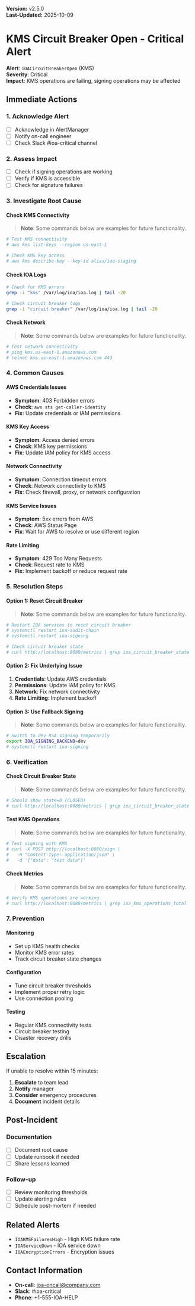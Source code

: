 **Version:** v2.5.0  
**Last-Updated:** 2025-10-09

<!-- SPDX-License-Identifier: Apache-2.0
<!-- Copyright (c) 2025 OrchIntel Systems Ltd.
<!-- https://orchintel.com | https://ioa.systems
<!--
<!-- Part of IOA Core (Open Source Edition). See LICENSE at repo root.
-->

# KMS Circuit Breaker Open - Critical Alert

**Alert**: `IOACircuitBreakerOpen` (KMS)  
**Severity**: Critical  
**Impact**: KMS operations are failing, signing operations may be affected

## Immediate Actions

### 1. Acknowledge Alert
- [ ] Acknowledge in AlertManager
- [ ] Notify on-call engineer
- [ ] Check Slack #ioa-critical channel

### 2. Assess Impact
- [ ] Check if signing operations are working
- [ ] Verify if KMS is accessible
- [ ] Check for signature failures

### 3. Investigate Root Cause

#### Check KMS Connectivity
> **Note**: Some commands below are examples for future functionality.

```bash
# Test KMS connectivity
# aws kms list-keys --region us-east-1

# Check KMS key access
# aws kms describe-key --key-id alias/ioa-staging
```

#### Check IOA Logs
```bash
# Check for KMS errors
grep -i "kms" /var/log/ioa/ioa.log | tail -20

# Check circuit breaker logs
grep -i "circuit breaker" /var/log/ioa/ioa.log | tail -20
```

#### Check Network
> **Note**: Some commands below are examples for future functionality.

```bash
# Test network connectivity
# ping kms.us-east-1.amazonaws.com
# telnet kms.us-east-1.amazonaws.com 443
```

### 4. Common Causes

#### AWS Credentials Issues
- **Symptom**: 403 Forbidden errors
- **Check**: `aws sts get-caller-identity`
- **Fix**: Update credentials or IAM permissions

#### KMS Key Access
- **Symptom**: Access denied errors
- **Check**: KMS key permissions
- **Fix**: Update IAM policy for KMS access

#### Network Connectivity
- **Symptom**: Connection timeout errors
- **Check**: Network connectivity to KMS
- **Fix**: Check firewall, proxy, or network configuration

#### KMS Service Issues
- **Symptom**: 5xx errors from AWS
- **Check**: AWS Status Page
- **Fix**: Wait for AWS to resolve or use different region

#### Rate Limiting
- **Symptom**: 429 Too Many Requests
- **Check**: Request rate to KMS
- **Fix**: Implement backoff or reduce request rate

### 5. Resolution Steps

#### Option 1: Reset Circuit Breaker
> **Note**: Some commands below are examples for future functionality.

```bash
# Restart IOA services to reset circuit breaker
# systemctl restart ioa-audit-chain
# systemctl restart ioa-signing

# Check circuit breaker state
# curl http://localhost:8080/metrics | grep ioa_circuit_breaker_state
```

#### Option 2: Fix Underlying Issue
1. **Credentials**: Update AWS credentials
2. **Permissions**: Update IAM policy for KMS
3. **Network**: Fix network connectivity
4. **Rate Limiting**: Implement backoff

#### Option 3: Use Fallback Signing
> **Note**: Some commands below are examples for future functionality.

```bash
# Switch to dev RSA signing temporarily
export IOA_SIGNING_BACKEND=dev
# systemctl restart ioa-signing
```

### 6. Verification

#### Check Circuit Breaker State
> **Note**: Some commands below are examples for future functionality.

```bash
# Should show state=0 (CLOSED)
# curl http://localhost:8080/metrics | grep ioa_circuit_breaker_state
```

#### Test KMS Operations
> **Note**: Some commands below are examples for future functionality.

```bash
# Test signing with KMS
# curl -X POST http://localhost:8080/sign \
#   -H "Content-Type: application/json" \
#   -d '{"data": "test data"}'
```

#### Check Metrics
> **Note**: Some commands below are examples for future functionality.

```bash
# Verify KMS operations are working
# curl http://localhost:8080/metrics | grep ioa_kms_operations_total
```

### 7. Prevention

#### Monitoring
- Set up KMS health checks
- Monitor KMS error rates
- Track circuit breaker state changes

#### Configuration
- Tune circuit breaker thresholds
- Implement proper retry logic
- Use connection pooling

#### Testing
- Regular KMS connectivity tests
- Circuit breaker testing
- Disaster recovery drills

## Escalation

If unable to resolve within 15 minutes:
1. **Escalate** to team lead
2. **Notify** manager
3. **Consider** emergency procedures
4. **Document** incident details

## Post-Incident

### Documentation
- [ ] Document root cause
- [ ] Update runbook if needed
- [ ] Share lessons learned

### Follow-up
- [ ] Review monitoring thresholds
- [ ] Update alerting rules
- [ ] Schedule post-mortem if needed

## Related Alerts

- `IOAKMSFailuresHigh` - High KMS failure rate
- `IOAServiceDown` - IOA service down
- `IOAEncryptionErrors` - Encryption issues

## Contact Information

- **On-call**: ioa-oncall@company.com
- **Slack**: #ioa-critical
- **Phone**: +1-555-IOA-HELP
